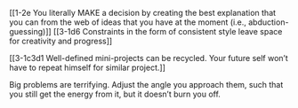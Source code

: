 [[1-2e You literally MAKE a decision by creating the best explanation that you can from the web of ideas that you have at the moment (i.e., abduction-guessing)]]
[[3-1d6 Constraints in the form of consistent style leave space for creativity and progress]]

[[3-1c3d1 Well-defined mini-projects can be recycled. Your future self won’t have to repeat himself for similar project.]]

Big problems are terrifying. Adjust the angle you approach them, such that you still get the energy from it, but it doesn’t burn you off.